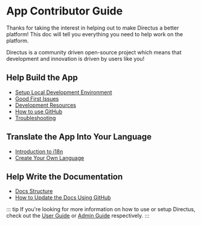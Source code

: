 # App Contributor Guide

Thanks for taking the interest in helping out to make Directus a better platform! This doc will tell you everything you need to help work on the platform.

Directus is a community driven open-source project which means that development and innovation is driven by users like you! 

## Help Build the App

* [Setup Local Development Environment](./install-dev.md)
* [Good First Issues](https://github.com/directus/app/issues)
* [Development Resources](./resources.md)
* [How to use GitHub](./github.md)
* [Troubleshooting](./troubleshooting.md)

## Translate the App Into Your Language

* [Introduction to i18n](./i18n.md)
* [Create Your Own Language](./create-translation.md)

## Help Write the Documentation

* [Docs Structure](./docs-structure.md)
* [How to Update the Docs Using GitHub](./docs-github.md)

::: tip
If you're looking for more information on how to use or setup Directus, check out the [User Guide](../user-guide.md) or [Admin Guide](../admin-guide/) respectively.
:::
